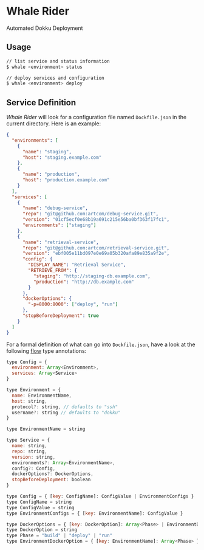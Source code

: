 # Whale Rider

Automated Dokku Deployment

## Usage

```bash
// list service and status information
$ whale <environment> status

// deploy services and configuration
$ whale <environment> deploy
```

## Service Definition

_Whale Rider_ will look for a configuration file named `Dockfile.json` in the current directory. Here is an example:

```json
{
  "environments": [
    {
      "name": "staging",
      "host": "staging.example.com"
    },
    {
      "name": "production",
      "host": "production.example.com"
    }
  ],
  "services": [
    {
      "name": "debug-service",
      "repo": "git@github.com:artcom/debug-service.git",
      "version": "01cf5ecf0e68b19a691c215e56ba0bf363f17fc1",
      "environments": ["staging"]
    },
    {
      "name": "retrieval-service",
      "repo": "git@github.com:artcom/retrieval-service.git",
      "version": "ebf005e11bd097e0e69a05b320afa89e835a9f2e",
      "config": {
        "DISPLAY_NAME": "Retrieval Service",
        "RETRIEVE_FROM": {
          "staging": "http://staging-db.example.com",
          "production": "http://db.example.com"
        }
      },
      "dockerOptions": {
        "-p=8000:8000": ["deploy", "run"]
      },
      "stopBeforeDeployment": true
    }
  ]
}
```

For a formal definition of what can go into `Dockfile.json`, have a look at the following [flow](http://flowtype.org) type annotations:

```javascript
type Config = {
  environment: Array<Environment>,
  services: Array<Service>
}

type Environment = {
  name: EnvironmentName,
  host: string,
  protocol?: string, // defaults to "ssh"
  username?: string // defaults to "dokku"
}

type EnvironmentName = string

type Service = {
  name: string,
  repo: string,
  version: string,
  environments?: Array<EnvironmentName>,
  config?: Config,
  dockerOptions?: DockerOptions,
  stopBeforeDeployment: boolean
}

type Config = { [key: ConfigName]: ConfigValue | EnvironmentConfigs }
type ConfigName = string
type ConfigValue = string
type EnvironmentConfigs = { [key: EnvironmentName]: ConfigValue }

type DockerOptions = { [key: DockerOption]: Array<Phase> | EnvironmentDockerOption }
type DockerOption = string
type Phase = "build" | "deploy" | "run"
type EnvironmentDockerOption = { [key: EnvironmentName]: Array<Phase> }
```
